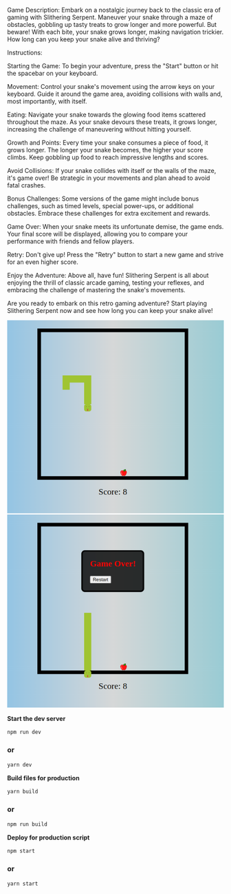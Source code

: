 Game Description:
Embark on a nostalgic journey back to the classic era of gaming with Slithering Serpent. Maneuver your snake through a maze of obstacles, gobbling up tasty treats to grow longer and more powerful. But beware! With each bite, your snake grows longer, making navigation trickier. How long can you keep your snake alive and thriving?

Instructions:

Starting the Game: To begin your adventure, press the "Start" button or hit the spacebar on your keyboard.

Movement: Control your snake's movement using the arrow keys on your keyboard. Guide it around the game area, avoiding collisions with walls and, most importantly, with itself.

Eating: Navigate your snake towards the glowing food items scattered throughout the maze. As your snake devours these treats, it grows longer, increasing the challenge of maneuvering without hitting yourself.

Growth and Points: Every time your snake consumes a piece of food, it grows longer. The longer your snake becomes, the higher your score climbs. Keep gobbling up food to reach impressive lengths and scores.

Avoid Collisions: If your snake collides with itself or the walls of the maze, it's game over! Be strategic in your movements and plan ahead to avoid fatal crashes.

Bonus Challenges: Some versions of the game might include bonus challenges, such as timed levels, special power-ups, or additional obstacles. Embrace these challenges for extra excitement and rewards.

Game Over: When your snake meets its unfortunate demise, the game ends. Your final score will be displayed, allowing you to compare your performance with friends and fellow players.

Retry: Don't give up! Press the "Retry" button to start a new game and strive for an even higher score.

Enjoy the Adventure: Above all, have fun! Slithering Serpent is all about enjoying the thrill of classic arcade gaming, testing your reflexes, and embracing the challenge of mastering the snake's movements.

Are you ready to embark on this retro gaming adventure? Start playing Slithering Serpent now and see how long you can keep your snake alive!

![alt text](public/img/snakgamess1.png)
![alt text](public/img/snakgamess2.png)

**Start the dev server**
```bash
npm run dev
```
### or
```bash
yarn dev
```

**Build files for production**
```bash
yarn build
```
### or

```bash
npm run build
```

**Deploy for production script**
```bash
npm start
```
### or
```bash
yarn start
```